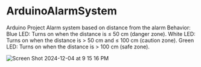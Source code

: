 # ArduinoAlarmSystem
Arduino Project Alarm system based on distance from the alarm
Behavior:
Blue LED:
Turns on when the distance is ≤ 50 cm (danger zone).
White LED:
Turns on when the distance is > 50 cm and ≤ 100 cm (caution zone).
Green LED:
Turns on when the distance is > 100 cm (safe zone).

![Screen Shot 2024-12-04 at 9 15 16 PM](https://github.com/user-attachments/assets/ec910fa3-5d4e-40b2-8449-da2b67ddf821)

